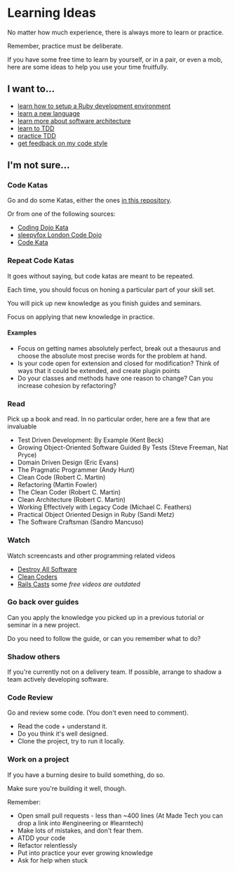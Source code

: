 # Learning Ideas

No matter how much experience, there is always more to learn or practice.

Remember, practice must be deliberate.

If you have some free time to learn by yourself, or in a pair, or even a mob, here are some ideas to help you use your time fruitfully.

## I want to...

* [learn how to setup a Ruby development environment](./learn-how-to-setup-ruby.md)
* [learn a new language](./learn-a-new-language.md)
* [learn more about software architecture](./learn-software-architecture.md)
* [learn to TDD](./learn-to-tdd.md)
* [practice TDD](./practice-tdd.md)
* [get feedback on my code style](./get-feedback-on-code.md)

## I'm not sure...

### Code Katas

Go and do some Katas, either the ones [in this repository](/technology/katas).

Or from one of the following sources:

* [Coding Dojo Kata](http://codingdojo.org/kata/)
* [sleepyfox London Code Dojo](https://github.com/sleepyfox?utf8=%E2%9C%93&tab=repositories&q=dojo)
* [Code Kata](http://codekata.com/)

### Repeat Code Katas

It goes without saying, but code katas are meant to be repeated.

Each time, you should focus on honing a particular part of your skill set.

You will pick up new knowledge as you finish guides and seminars.

Focus on applying that new knowledge in practice.

#### Examples

* Focus on getting names absolutely perfect, break out a thesaurus and choose the absolute most precise words for the problem at hand.
* Is your code open for extension and closed for modification? Think of ways that it could be extended, and create plugin points
* Do your classes and methods have one reason to change? Can you increase cohesion by refactoring?

### Read

Pick up a book and read. In no particular order, here are a few that are invaluable

* Test Driven Development: By Example (Kent Beck)
* Growing Object-Oriented Software Guided By Tests (Steve Freeman, Nat Pryce)
* Domain Driven Design (Eric Evans)
* The Pragmatic Programmer (Andy Hunt)
* Clean Code (Robert C. Martin)
* Refactoring (Martin Fowler)
* The Clean Coder (Robert C. Martin)
* Clean Architecture (Robert C. Martin)
* Working Effectively with Legacy Code (Michael C. Feathers)
* Practical Object Oriented Design in Ruby (Sandi Metz)
* The Software Craftsman (Sandro Mancuso)

### Watch

Watch screencasts and other programming related videos

* [Destroy All Software](https://www.destroyallsoftware.com/screencasts)
* [Clean Coders](https://cleancoders.com/videos)
* [Rails Casts](http://railscasts.com/) some _free videos are outdated_

### Go back over guides

Can you apply the knowledge you picked up in a previous tutorial or seminar in a new project.

Do you need to follow the guide, or can you remember what to do?

### Shadow others

If you're currently not on a delivery team.
If possible, arrange to shadow a team actively developing software.

### Code Review

Go and review some code. (You don't even need to comment).

* Read the code + understand it.
* Do you think it's well designed.
* Clone the project, try to run it locally.

### Work on a project

If you have a burning desire to build something, do so.

Make sure you're building it well, though.

Remember:

* Open small pull requests - less than ~400 lines (At Made Tech you can drop a link into #engineering or #learntech)
* Make lots of mistakes, and don't fear them.
* ATDD your code
* Refactor relentlessly
* Put into practice your ever growing knowledge
* Ask for help when stuck
